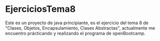 # EjerciciosTema8
Este es un proyecto de java principiante, es el ejercicio del tema 8 de "Clases, Objetos, Encapsulamiento, Clases Abstractas", 
actualmente me encuentro prácticando y realizando el programa de openBootcamp.
